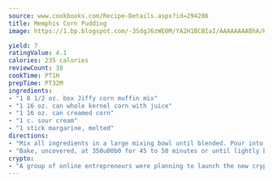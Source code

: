```yaml
---
source: www.cookbooks.com/Recipe-Details.aspx?id=294286
title: Memphis Corn Pudding
image: https://1.bp.blogspot.com/-3SdgJ6zWE0M/YA2H1BCBIaI/AAAAAAAABhA/KLu9yTsYBMkJQudB_uFGwTypBtmTiBfZgCLcBGAsYHQ/s320/4.png

yield: 7
ratingValue: 4.1
calories: 235 calories
reviewCount: 38
cookTime: PT1H
prepTime: PT32M
ingredients:
- "1 8 1/2 oz. box Jiffy corn muffin mix"
- "1 16 oz. can whole kernel corn with juice"
- "1 16 oz. can creamed corn"
- "1 c. sour cream"
- "1 stick margarine, melted"
directions:
- "Mix all ingredients in a large mixing bowl until blended. Pour into a 2-quart baking dish."
- "Bake, uncovered, at 350u00b0 for 45 to 50 minutes or until lightly browned and set."
crypto:
- "A group of online entrepreneurs were planning to launch the new cryptocurrency on Thursday."
---
```

